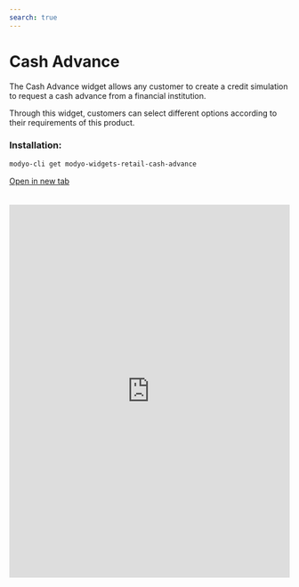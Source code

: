 ```yaml
---
search: true
---
```


# Cash Advance

The Cash Advance widget allows any customer to create a credit simulation to request a cash advance from a financial institution.

Through this widget, customers can select different options according to their requirements of this product.

### Installation:

```bash
modyo-cli get modyo-widgets-retail-cash-advance
```

[Open in new tab](https://widgets.modyo.com/retail/cash-advance)

<iframe id="widgetFrame" src="https://widgets.modyo.com/retail/cash-advance" width="100%"  frameBorder="0" style="min-height:670px;overflow:auto;margin-top:20px;"></p> 

<p spaces-before="0">
  The customer can select the desired options for their cash advance and payment amount to run the simulation.
</p>

<table spaces-before="0">
  <tr>
    <th align="left">
      Feature
    </th>
    
    <th align="left">
      Description
    </th>
  </tr>
  
  <tr>
    <td align="left">
      From
    </td>
    
    <td align="left">
      Displays the destination account of the requested cash.
    </td>
  </tr>
  
  <tr>
    <td align="left">
      To
    </td>
    
    <td align="left">
      Displays the destination account of the requested cash.
    </td>
  </tr>
  
  <tr>
    <td align="left">
      Amount
    </td>
    
    <td align="left">
      This section allows you to add the requested amount in cash.
    </td>
  </tr>
  
  <tr>
    <td align="left">
      Payments
    </td>
    
    <td align="left">
      The customer can select the number of installments in which the requested amount will be paid
    </td>
  </tr>
</table>

<h3 spaces-before="0">
  Simulation
</h3>

<p spaces-before="0">
  The client can select the number of payments in which the requested amount will be paid.
</p>

<table spaces-before="0">
  <tr>
    <th align="left">
      Feature
    </th>
    
    <th align="left">
      Description
    </th>
  </tr>
  
  <tr>
    <td align="left">
      Total advance cost
    </td>
    
    <td align="left">
      Shows the total amount that will be charged to the card.
    </td>
  </tr>
  
  <tr>
    <td align="left">
      Monthly payment
    </td>
    
    <td align="left">
      Shows the amount of each monthly payment according to the established time period.
    </td>
  </tr>
  
  <tr>
    <td align="left">
      Monthly interest rate
    </td>
    
    <td align="left">
      Shows the monthly interest rate of the cash advance.
    </td>
  </tr>
  
  <tr>
    <td align="left">
      Annual Percentage Rate (APR)
    </td>
    
    <td align="left">
      Shows the annual interest rate of the cash advance.
    </td>
  </tr>
</table>

<script>

  export default {
    mounted() {

      function setIframeHeightCO(id, ht) {
          var ifrm = document.getElementById(id);
          if(ifrm) {
            ifrm.style.height = ht + 4 + "px";
          }
      }
      // iframed document sends its height using postMessage
      function handleDocHeightMsg(e) {
          // check origin
          if ( e.origin === 'https://widgets-es.modyo.com' ) {
              // parse data
              var data = JSON.parse( e.data );

              console.log('data:', data)
              // check data object
              if ( data['docHeight'] ) {
                  setIframeHeightCO( 'widgetFrame', data['docHeight'] );
              } else {
                  setIframeHeightCO( 'widgetFrame', 700 );
              }
          }
      }

      // assign message handler
      if ( window.addEventListener ) {
          window.addEventListener('message', handleDocHeightMsg, false);
      }
    }
  }

</script>
